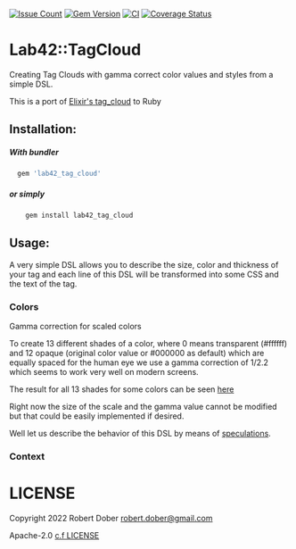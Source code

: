 [![Issue Count](https://codeclimate.com/github/RobertDober/lab42_tag_cloud/badges/issue_count.svg)](https://codeclimate.com/github/RobertDober/lab42_tag_cloud)
[![Gem Version](http://img.shields.io/gem/v/lab42_lab42_tag_cloud.svg)](https://rubygems.org/gems/lab42_lab42_tag_cloud)
[![CI](https://github.com/robertdober/lab42_tag_cloud/workflows/CI/badge.svg)](https://github.com/robertdober/lab42_tag_cloud/actions)
[![Coverage Status](https://coveralls.io/repos/github/RobertDober/lab42_tag_cloud/badge.svg?branch=main)](https://coveralls.io/github/RobertDober/lab42_tag_cloud?branch=main)


# Lab42::TagCloud

Creating Tag Clouds with gamma correct color values and styles from a simple DSL.

This is a port of [Elixir's tag_cloud](https://github.com/RobertDober/tag_cloud) to Ruby

## Installation:

##### With bundler

```ruby
  gem 'lab42_tag_cloud'
```

##### or simply

```sh
    gem install lab42_tag_cloud
```

## Usage:

A very simple DSL allows you to describe the size, color and thickness of your tag and each line of this DSL will be transformed into
some CSS and the text of the tag.

### Colors

Gamma correction for scaled colors

To create 13 different shades of a color, where 0 means transparent (#ffffff) and 12 opaque (original color value or #000000 as default) which are equally spaced for the human eye we use a gamma correction of 1/2.2 which seems to work very well on modern screens.

The result for all 13 shades for some colors can be seen [here](https://htmlpreview.github.io/?https://github.com/RobertDober/tag_cloud/blob/v0.1.0/examples/gamma_correction.html)

Right now the size of the scale and the gamma value cannot be modified but that could be easily implemented if desired.


Well let us describe the behavior of this DSL by means of [speculations](https://github.com/RobertDober/speculate_about).

### Context



# LICENSE

Copyright 2022 Robert Dober robert.dober@gmail.com

Apache-2.0 [c.f LICENSE](LICENSE)
<!-- SPDX-License-Identifier: Apache-2.0-->
